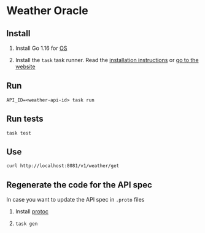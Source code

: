 # Weather Oracle

## Install


1. Install Go 1.16 for [OS](https://golang.org)


2. Install the `task` task runner. Read the [installation instructions](https://github.com/go-task/task/blob/master/docs/installation.md) or [go to the website](https://taskfile.dev/)


## Run

`API_ID=<weather-api-id> task run`

## Run tests

`task test`

## Use

`curl http://localhost:8081/v1/weather/get`

## Regenerate the code for the API spec

In case you want to update the API spec in `.proto` files 

1. Install [protoc](https://grpc.io/docs/protoc-installation/)

2. `task gen`